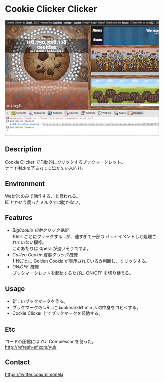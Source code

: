 # Cookie Clicker Clicker

![Cookie Clicker](/catch.png)

## Description

Cookie Clicker で自動的にクリックするブックマークレット。  
チート判定を下されても泣かない人向け。

## Environment

WebKit のみで動作する、と思われる。  
IE とかいう腐ったミルクでは動かない。

## Features

* _BigCookie 自動クリック機能_  
10ms ごとにクリックする…が、速すぎて一部の `click` イベントしか処理されていない模様。  
このあたりは Opera が速いそうですよ。
* _Golden Cookie 自動クリック機能_  
1 秒ごとに Golden Cookie が表示されているか判断し、クリックする。
* _ON/OFF 機能_  
ブックマークレットを起動するたびに ON/OFF を切り替える。

## Usage

* 新しいブックマークを作る。
* ブックマークの URL に bookmarklet.min.js の中身をコピペする。
* Cookie Clicker 上でブックマークを起動する。

## Etc

コードの圧縮には YUI Compressor を使った。  
<http://refresh-sf.com/yui/>

## Contact

<https://twitter.com/mimonelu>
